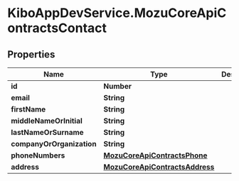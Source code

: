 # KiboAppDevService.MozuCoreApiContractsContact

## Properties

Name | Type | Description | Notes
------------ | ------------- | ------------- | -------------
**id** | **Number** |  | [optional] 
**email** | **String** |  | [optional] 
**firstName** | **String** |  | [optional] 
**middleNameOrInitial** | **String** |  | [optional] 
**lastNameOrSurname** | **String** |  | [optional] 
**companyOrOrganization** | **String** |  | [optional] 
**phoneNumbers** | [**MozuCoreApiContractsPhone**](MozuCoreApiContractsPhone.md) |  | [optional] 
**address** | [**MozuCoreApiContractsAddress**](MozuCoreApiContractsAddress.md) |  | [optional] 


